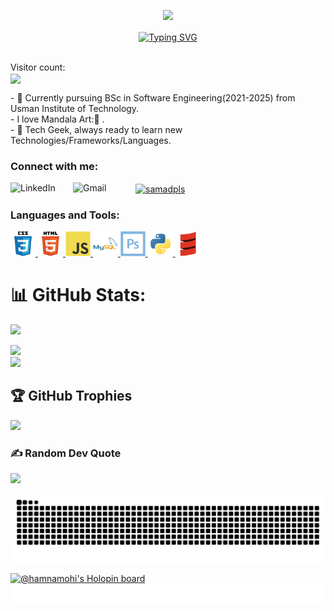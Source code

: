 
<p align="center">
  <img src="https://capsule-render.vercel.app/api?type=waving&color=gradient&text=Hi!%20Hamna%20Mohiuddin%20Here✨&fontSize=30&height=120&width=100%&section=header"/>
</p></a>
<div align='center'>
<a href="https://github.com/samadpls/Islamic-qoutes"><img  align="center" src="https://readme-typing-svg.demolab.com?font=Fira+Code&size=16&pause=1000&color=F7F7F7&width=420&lines=Python+%7C+CHISEL+%7C+HTML+%7C+CSS+%7C+WordPress" alt="Typing SVG" />
</a></div><br>

<!-- <img align='right' src='https://islamic-qoutes.herokuapp.com/' height=300 alt='samadpls/islamic-qoutes'> -->



<div align='left'>
<p align="left"> 
   Visitor count:
   <br>
   <img src="https://profile-counter.glitch.me/hamnamohi/count.svg" align="center"/> 
 </p></div>
 - 👷 Currently pursuing BSc in Software Engineering(2021-2025) from Usman Institute of Technology.
 </br>
 - I love Mandala Art:🎨 .
 </br>
 - 🌱 Tech Geek, always ready to learn new Technologies/Frameworks/Languages.


<h3 align="left">Connect with me:</h3>
<p align="left">
  <div>
 <a href="https://www.linkedin.com/in/hamna-mohiuddin-3b19521b4/" ><img align="left" alt="LinkedIn" height="30px" width="100px" src="https://img.shields.io/badge/Linkedin-0A66C2?style=for-the-badge&logo=Linkedin&logoColor=white" /></a>
<a href="hamnamohi2003@gmail.com"><img align="left" alt="Gmail" height="30px" width="100px" src="https://img.shields.io/badge/Gmail-EA4335?style=for-the-badge&logo=Gmail&logoColor=white" /></a>
<a href="https://twitter.com/HamnaMohiuddin1" target="blank"><img align="center" src="https://raw.githubusercontent.com/rahuldkjain/github-profile-readme-generator/master/src/images/icons/Social/twitter.svg" alt="samadpls" height="30" width="40" /></a></div>

</p>

<h3 align="left">Languages and Tools:</h3>
<p align="left"> <a href="https://www.w3schools.com/css/" target="_blank" rel="noreferrer"> <img src="https://raw.githubusercontent.com/devicons/devicon/master/icons/css3/css3-original-wordmark.svg" alt="css3" width="40" height="40"/> </a> <a href="https://www.w3.org/html/" target="_blank" rel="noreferrer"> <img src="https://raw.githubusercontent.com/devicons/devicon/master/icons/html5/html5-original-wordmark.svg" alt="html5" width="40" height="40"/> </a> <a href="https://developer.mozilla.org/en-US/docs/Web/JavaScript" target="_blank" rel="noreferrer"> <img src="https://raw.githubusercontent.com/devicons/devicon/master/icons/javascript/javascript-original.svg" alt="javascript" width="40" height="40"/> </a> <a href="https://www.mysql.com/" target="_blank" rel="noreferrer"> <img src="https://raw.githubusercontent.com/devicons/devicon/master/icons/mysql/mysql-original-wordmark.svg" alt="mysql" width="40" height="40"/> </a> <a href="https://www.photoshop.com/en" target="_blank" rel="noreferrer"> <img src="https://raw.githubusercontent.com/devicons/devicon/master/icons/photoshop/photoshop-line.svg" alt="photoshop" width="40" height="40"/> </a> <a href="https://www.python.org" target="_blank" rel="noreferrer"> <img src="https://raw.githubusercontent.com/devicons/devicon/master/icons/python/python-original.svg" alt="python" width="40" height="40"/> </a> <a href="https://www.scala-lang.org" target="_blank" rel="noreferrer"> <img src="https://raw.githubusercontent.com/devicons/devicon/master/icons/scala/scala-original.svg" alt="scala" width="40" height="40"/> </a> </p>


# 📊 GitHub Stats: 

![](https://github-readme-stats.vercel.app/api?username=hamnamohi&theme=highcontrast&hide_border=false&include_all_commits=false&count_private=false)<br/>
<!-- <a href='https://github.com/samadpls/Programing-Gifs'> -->
<!-- <img align='right' src='https://programming-gifs.herokuapp.com/' widht=100 height=100 alt='samadpls/Programming-Gifs'></a> -->

![](https://github-readme-streak-stats.herokuapp.com/?user=hamnamohi&theme=highcontrast&hide_border=false)<br/>
![](https://github-readme-stats.vercel.app/api/top-langs/?username=hamnamohi&theme=highcontrast&hide_border=false&include_all_commits=false&count_private=false&layout=compact)

## 🏆 GitHub Trophies
![](https://github-profile-trophy.vercel.app/?username=hamnamohi&theme=monokai&no-frame=false&no-bg=true&margin-w=4)

### ✍️ Random Dev Quote
![](https://quotes-github-readme.vercel.app/api?type=horizontal&theme=radical)

<div align='center'>
<img src='https://github.com/hamnamohi/hamnamohi/blob/main/workflows/github-user-contribution.svg'/>
</div>

[![@hamnamohi's Holopin board](https://holopin.me/hamnamohi)](https://holopin.io/@hamnamohi)
<img src='workflows/thanks.svg'/>
